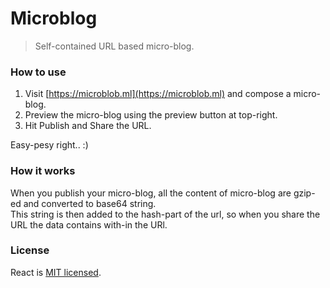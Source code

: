 # Microblog
> Self-contained URL based micro-blog.

### How to use
1. Visit [https://microblob.ml](https://microblob.ml) and compose a micro-blog.
2. Preview the micro-blog using the preview button at top-right.
3. Hit Publish and Share the URL.

Easy-pesy right.. :)

### How it works
When you publish your micro-blog, all the content of micro-blog are gzip-ed and converted to base64 string.<br>
This string is then added to the hash-part of the url, so when you share the URL the data contains with-in the URl.

### License
React is [MIT licensed](./LICENSE).
